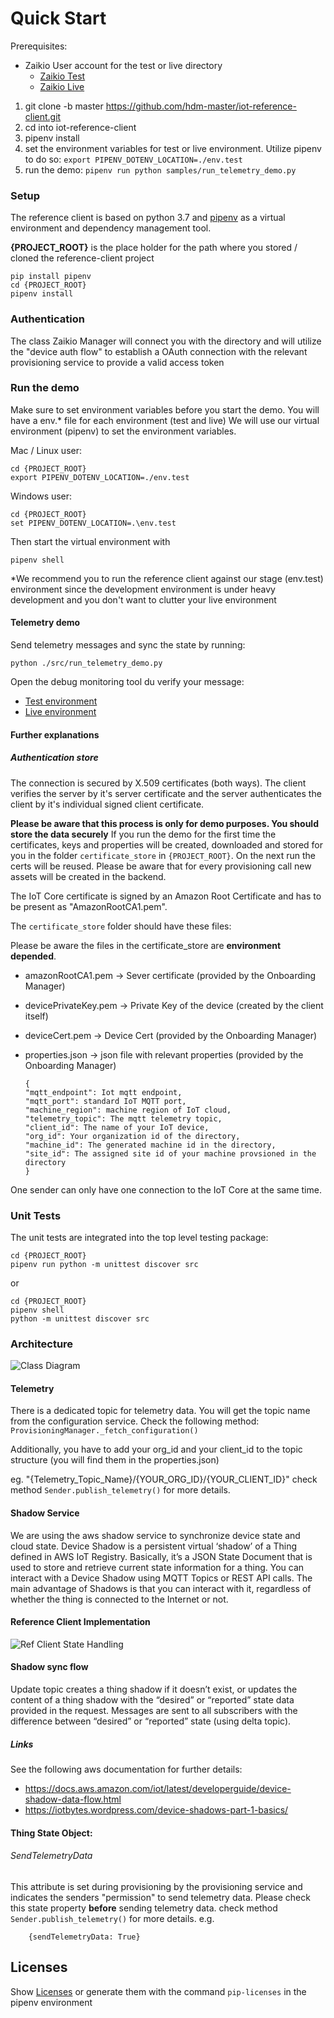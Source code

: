 # Quick Start
Prerequisites: 
- Zaikio User account for the test or live directory
    - [Zaikio Test](https://directory.sandbox.zaikio.com)
    - [Zaikio Live](https://directory.zaikio.com)
1. git clone -b master https://github.com/hdm-master/iot-reference-client.git
2. cd into iot-reference-client
3. pipenv install
4. set the environment variables for test or live environment. Utilize pipenv to do so: ```export
 PIPENV_DOTENV_LOCATION=./env.test```
5. run the demo: ```pipenv run python samples/run_telemetry_demo.py```   


### Setup
The reference client is based on python 3.7 and [pipenv](https://pipenv-fork.readthedocs.io/en/latest/)
as a virtual environment and dependency management tool.

**{PROJECT_ROOT}** is the place holder for the path where you stored / cloned the reference-client project
        
    pip install pipenv
    cd {PROJECT_ROOT} 
    pipenv install

### Authentication
The class Zaikio Manager will connect you with the directory and will utilize the "device auth flow" to
establish a OAuth connection with the relevant provisioning service to provide a valid access token

### Run the demo   
Make sure to set environment variables before you start the demo.
You will have a env.* file for each environment (test and live)
We will use our virtual environment (pipenv) to set the environment variables.


Mac / Linux user: 

    cd {PROJECT_ROOT} 
    export PIPENV_DOTENV_LOCATION=./env.test  
    
Windows user: 

    cd {PROJECT_ROOT} 
    set PIPENV_DOTENV_LOCATION=.\env.test  


Then start the virtual environment with

    pipenv shell
    
        
*We recommend you to run the reference client against our stage (env.test) environment 
since the development environment is under heavy development and you don't want to clutter your live environment 


#### Telemetry demo

Send telemetry messages and sync the state by running:

    python ./src/run_telemetry_demo.py


Open the debug monitoring tool du verify your message:
 - [Test environment](http://monitor.iot.stg.connectprint.cloud) 
 - [Live environment](https://monitor.iot.connectprint.cloud) 



#### Further explanations

##### Authentication store

The connection is secured by X.509 certificates (both ways). The client verifies the
server by it's server certificate and the server authenticates the client by
it's individual signed client certificate.


**Please be aware that this process is only for demo purposes. You should store the data securely** 
If you run the demo for the first time the certificates, keys and properties will be created, downloaded and stored
 for you in the folder ```certificate_store``` in ```{PROJECT_ROOT}```. 
On the next run the certs will be reused.
Please be aware that for every provisioning call new assets will be created in the backend.

The IoT Core certificate is signed by an Amazon Root Certificate and has to be
present as "AmazonRootCA1.pem".

The ```certificate_store``` folder should have these files:

Please be aware the files in the certificate_store are **environment depended**.

- amazonRootCA1.pem -> Sever certificate (provided by the Onboarding Manager)
- devicePrivateKey.pem -> Private Key of the device (created by the client itself)
- deviceCert.pem -> Device Cert (provided by the Onboarding Manager)
- properties.json -> json file with relevant properties (provided by the Onboarding Manager)

      {
      "mqtt_endpoint": Iot mqtt endpoint,
      "mqtt_port": standard IoT MQTT port,
      "machine_region": machine region of IoT cloud,
      "telemetry_topic": The mqtt telemetry topic,
      "client_id": The name of your IoT device,
      "org_id": Your organization id of the directory,
      "machine_id": The generated machine id in the directory,
      "site_id": The assigned site id of your machine provsioned in the directory
      }



One sender can only have one connection to the IoT Core at the same time.

### Unit Tests

The unit tests are integrated into the top level testing package:

    cd {PROJECT_ROOT}
    pipenv run python -m unittest discover src
    
or    
    
    cd {PROJECT_ROOT}
    pipenv shell
    python -m unittest discover src


### Architecture
![Class Diagram](http://www.plantuml.com/plantuml/proxy?cache=no&src=https://raw.github.com/hdm-master/iot-reference-client/master/docs/cd-iot_assets.puml)
#### Telemetry
There is a dedicated topic for telemetry data. You will get the topic name from the configuration service. 
Check the following method: ```ProvisioningManager._fetch_configuration()```

Additionally, you have to add your org_id and your client_id to the topic structure (you will find them in the properties.json)

eg. "{Telemetry_Topic_Name}/{YOUR_ORG_ID}/{YOUR_CLIENT_ID}"
check method ```Sender.publish_telemetry()``` for more details.

#### Shadow Service

We are using the aws shadow service to synchronize device state and cloud state.
Device Shadow is a persistent virtual ‘shadow’ of a Thing defined in AWS IoT Registry. 
Basically, it’s a JSON State Document that is used to store and retrieve current state information for a thing. 
You can interact with a Device Shadow using MQTT Topics or REST API calls. 
The main advantage of Shadows is that you can interact with it, 
regardless of whether the thing is connected to the Internet or not. 

#### Reference Client Implementation 

![Ref Client State Handling](http://www.plantuml.com/plantuml/proxy?cache=no&src=https://raw.github.com/hdm-master/iot-reference-client/master/docs/sq-state-handling.puml)

#### Shadow sync flow

Update topic creates a thing shadow if it doesn’t exist, 
or updates the content of a thing shadow with the “desired” or “reported” state data provided in the request. 
Messages are sent to all subscribers with the difference between “desired” or “reported” state (using delta topic).

##### Links
See the following aws documentation for further details:
- https://docs.aws.amazon.com/iot/latest/developerguide/device-shadow-data-flow.html
- https://iotbytes.wordpress.com/device-shadows-part-1-basics/

#### Thing State Object:

###### SendTelemetryData
This attribute is set during provisioning by the provisioning service and indicates the senders "permission" to send 
telemetry data. 
Please check this state property **before** sending telemetry data.
check method ```Sender.publish_telemetry()``` for more details.
e.g.

        {sendTelemetryData: True}


## Licenses
Show [Licenses](./docs/licenses.txt) or generate them with the command ``pip-licenses`` in the pipenv environment

